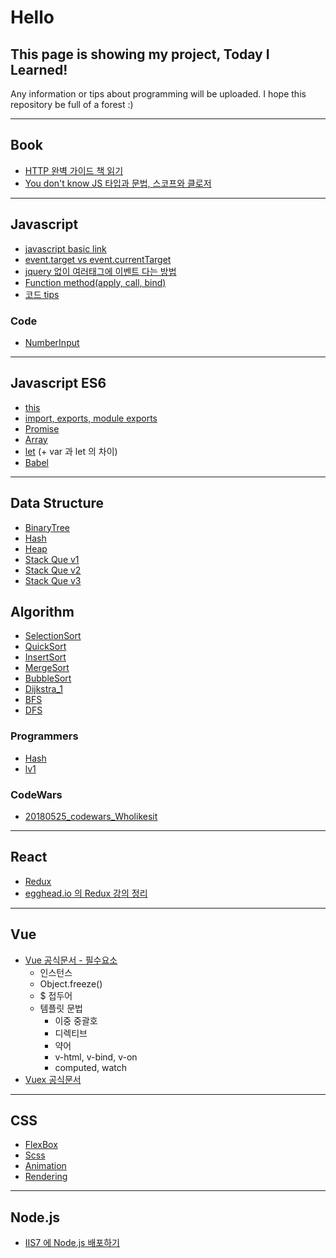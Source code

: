 Hello
=
This page is showing my project, Today I Learned!
-

Any information or tips about programming will be uploaded. I hope this repository be full of a forest :)

------

## Book
- [HTTP 완벽 가이드 책 읽기](book/HTTP/README.md)
- [You don't know JS 타입과 문법, 스코프와 클로저](book/you-dont-know-js-type-scope-closure.md)

-------

## Javascript

- [javascript basic link](https://poiemaweb.com/)
- [event.target vs event.currentTarget](https://github.com/SooJungChae/TIL/blob/master/javascript/eventTarget.md)
- [jquery 없이 여러태그에 이벤트 다는 방법](https://github.com/SooJungChae/TIL/blob/master/javascript/addEventHandlerToMultiControls.md)
- [Function method(apply, call, bind)](https://github.com/SooJungChae/TIL/blob/master/javascript/functionMethod.md)
- [코드 tips](https://github.com/SooJungChae/TIL/blob/master/javascript/tips.md)

### Code
- [NumberInput](https://github.com/SooJungChae/TIL/blob/master/javascript/numberInput.js)

-------

## Javascript ES6

- [this](https://github.com/SooJungChae/TIL/blob/master/javascript/this.md)
- [import, exports, module exports](https://github.com/SooJungChae/TIL/blob/master/es6_import.md)
- [Promise](http://programmingsummaries.tistory.com/325)
- [Array](https://github.com/SooJungChae/TIL/blob/master/javascript/es6/array.md)
- [let](https://github.com/SooJungChae/TIL/blob/master/javascript/es6/let.md) (+ var 과 let 의 차이)
- [Babel](https://github.com/SooJungChae/TIL/blob/master/javascript/babel.md)

-------

## Data Structure
- [BinaryTree](https://github.com/SooJungChae/TIL/blob/master/algorithm/javascript/BinaryTree.html)
- [Hash](https://github.com/SooJungChae/TIL/blob/master/algorithm/javascript/Hash.html)
- [Heap](https://github.com/SooJungChae/TIL/blob/master/algorithm/javascript/Heap.html)
- [Stack Que v1](https://github.com/SooJungChae/TIL/blob/master/algorithm/javascript/stackque_1.js)
- [Stack Que v2](https://github.com/SooJungChae/TIL/blob/master/algorithm/javascript/stackque_2.html)
- [Stack Que v3](https://github.com/SooJungChae/TIL/blob/master/algorithm/javascript/stackque_3.html)

## Algorithm

- [SelectionSort](https://github.com/SooJungChae/TIL/blob/master/algorithm/javascript/selectionSort.html)
- [QuickSort](https://github.com/SooJungChae/TIL/blob/master/algorithm/javascript/quickSort.html)
- [InsertSort](https://github.com/SooJungChae/TIL/blob/master/algorithm/javascript/InsertSort.html)
- [MergeSort](https://github.com/SooJungChae/TIL/blob/master/algorithm/javascript/MergeSort.html)
- [BubbleSort](https://github.com/SooJungChae/TIL/blob/master/algorithm/javascript/bubbleSort.html)
- [Dijkstra_1](https://github.com/SooJungChae/TIL/blob/master/algorithm/javascript/dijkstra_1.html)
- [BFS](https://github.com/SooJungChae/TIL/blob/master/algorithm/javascript/BFS.html)
- [DFS](https://github.com/SooJungChae/TIL/blob/master/algorithm/javascript/DFS.html)

### Programmers
- [Hash](https://github.com/SooJungChae/TIL/blob/master/algorithm/javascript/programmers_hash.js)
- [lv1](https://github.com/SooJungChae/TIL/blob/master/algorithm/javascript/programmers_lv1.js)

### CodeWars
- [20180525_codewars_Wholikesit](https://github.com/SooJungChae/TIL/blob/master/algorithm/javascript/20180525_codewars_Wholikesit.js)

-------

## React

- [Redux](https://github.com/SooJungChae/TIL/blob/master/javascript/react/redux.md)
- [egghead.io 의 Redux 강의 정리](https://github.com/SooJungChae/TIL/blob/master/javascript/react/redux_egghead.md)

-------

## Vue

- [Vue 공식문서 - 필수요소](https://github.com/SooJungChae/TIL/blob/master/vue/guide_1.md)
  - 인스턴스
  - Object.freeze()
  - $ 접두어
  - 템플릿 문법
    - 이중 중괄호
    - 디렉티브
    - 약어
    - v-html, v-bind, v-on
    - computed, watch
- [Vuex 공식문서](https://github.com/SooJungChae/TIL/blob/master/vue/vuex/guide_1.md)


-------

## CSS

- [FlexBox](https://github.com/SooJungChae/TIL/blob/master/css/flexbox.md)
- [Scss](https://github.com/SooJungChae/TIL/blob/master/css/scss.md)
- [Animation](https://github.com/SooJungChae/TIL/blob/master/css/CSSAnimation.md)
- [Rendering](https://github.com/SooJungChae/TIL/blob/master/css/CSSRendering_01.md)


-------

## Node.js

- [IIS7 에 Node.js 배포하기](https://github.com/SooJungChae/TIL/blob/master/node_iis.md)

